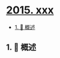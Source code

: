 # [2015. xxx](https://github.com/Tdahuyou/TNotes.leetcode/tree/main/notes/2015.%20xxx)

<!-- region:toc -->

- [1. 📝 概述](#1--概述)

<!-- endregion:toc -->

## 1. 📝 概述

